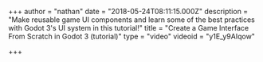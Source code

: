 +++
author = "nathan"
date = "2018-05-24T08:11:15.000Z"
description = "Make reusable game UI components and learn some of the best practices with Godot 3's UI system in this tutorial!"
title = "Create a Game Interface From Scratch in Godot 3 (tutorial)"
type = "video"
videoid = "y1E_y9AIqow"

+++

